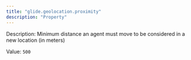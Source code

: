 ```yaml
---
title: "glide.geolocation.proximity"
description: "Property"
---
```


Description: Minimum distance an agent must move to be considered in a new location (in meters)

Value: `500`